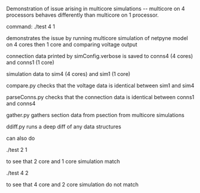Demonstration of issue arising in multicore simulations -- multicore on 4 processors behaves differently than multicore on 1 processor.

command:
./test 4 1

demonstrates the issue by running multicore simulation of netpyne model on 4 cores then 1 core and comparing voltage output

connection data printed by simConfig.verbose is saved to conns4 (4 cores) and conns1 (1 core)

simulation data to sim4 (4 cores) and sim1 (1 core)

compare.py checks that the voltage data is identical between sim1 and sim4

parseConns.py checks that the connection data is identical between conns1 and conns4

gather.py gathers section data from psection from multicore simulations

ddiff.py runs a deep diff of any data structures

can also do

./test 2 1

to see that 2 core and 1 core simulation match

./test 4 2

to see that 4 core and 2 core simulation do not match


